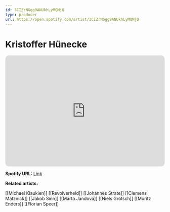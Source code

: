```yaml
---
id: 3CIZrNGgg9ANUkhLyMQMjQ
type: producer
url: https://open.spotify.com/artist/3CIZrNGgg9ANUkhLyMQMjQ
---
```

# Kristoffer Hünecke

<iframe style="border-radius:12px" src="https://open.spotify.com/embed/artist/3CIZrNGgg9ANUkhLyMQMjQ" width="100%" height="352" frameBorder="0" allowfullscreen="" allow="autoplay; clipboard-write; encrypted-media; fullscreen; picture-in-picture" loading="lazy"></iframe>

**Spotify URL:** [Link](https://open.spotify.com/artist/3CIZrNGgg9ANUkhLyMQMjQ)

**Related artists:**

[[Michael Klaukien]]
[[Revolverheld]]
[[Johannes Strate]]
[[Clemens Matznick]]
[[Jakob Sinn]]
[[Marta Jandová]]
[[Niels Grötsch]]
[[Moritz Enders]]
[[Florian Speer]]
